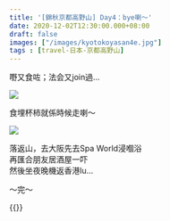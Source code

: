 ```yaml
---
title: '[錦秋京都高野山] Day4：bye喇～'
date: 2020-12-02T12:30:00.000+08:00
draft: false
images: ["/images/kyotokoyasan4e.jpg"]
tags : [travel-日本-京都高野山]
---
```


嘢又食咗；法会又join過...

![](/images/kyotokoyasan4e1.jpg)

食埋杯柿就係時候走喇～  
 
![](/images/kyotokoyasan4e.jpg)


落返山，去大阪先去Spa World浸嗰浴  
再匯合朋友居酒屋一吓  
然後坐夜晚機返香港lu...  
  
  
～完～    
  
{{<kyotokoyasan>}}  
